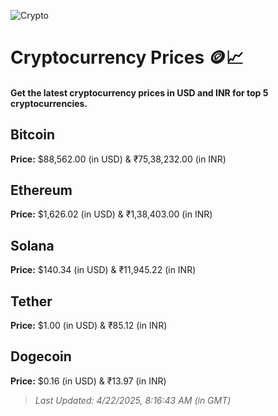 
![Crypto](https://www.techguide.com.au/wp-content/uploads/2020/11/crypto3.jpeg)

# Cryptocurrency Prices 🪙📈

#### Get the latest cryptocurrency prices in USD and INR for top 5 cryptocurrencies.

## Bitcoin

**Price:** $88,562.00 (in USD) & ₹75,38,232.00 (in INR)

## Ethereum

**Price:** $1,626.02 (in USD) & ₹1,38,403.00 (in INR)

## Solana

**Price:** $140.34 (in USD) & ₹11,945.22 (in INR)

## Tether

**Price:** $1.00 (in USD) & ₹85.12 (in INR)

## Dogecoin

**Price:** $0.16 (in USD) & ₹13.97 (in INR)

> _Last Updated: 4/22/2025, 8:16:43 AM (in GMT)_
